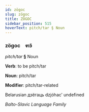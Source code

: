 ```yaml
---
id: zögoc
slug: zögoc
title: ZÖGOC
sidebar_position: 515
hoverText: pitch/tar § Noun
---
```


### zögoc&emsp;<span kind="abugida">ⱴıꜿ̄</span>

*pitch/tar* **§** Noun

**Verb**: to be pitch/tar

**Noun**: pitch/tar

**Modifier**: pitch/tar-related

Belarusian дзёгаць dzjóhacʹ undefined

*Balto-Slavic Language Family*